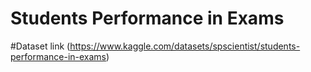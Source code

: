 # Students Performance in Exams

#Dataset link (https://www.kaggle.com/datasets/spscientist/students-performance-in-exams)
